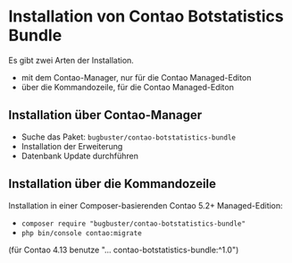 # Installation von Contao Botstatistics Bundle

Es gibt zwei Arten der Installation.

* mit dem Contao-Manager, nur für die Contao Managed-Editon
* über die Kommandozeile, für die Contao Managed-Editon


## Installation über Contao-Manager

* Suche das Paket: `bugbuster/contao-botstatistics-bundle`
* Installation der Erweiterung
* Datenbank Update durchführen


## Installation über die Kommandozeile

Installation in einer Composer-basierenden Contao 5.2+ Managed-Edition:

* `composer require "bugbuster/contao-botstatistics-bundle"`
* `php bin/console contao:migrate`

(für Contao 4.13 benutze "... contao-botstatistics-bundle:^1.0")
